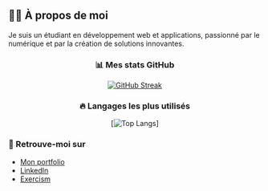 ## 🧑‍💻 À propos de moi
Je suis un étudiant en développement web et applications, passionné par le numérique et par la création de solutions innovantes.
<div align="center">
  
### 📊 Mes stats GitHub
[![GitHub Streak](https://streak-stats.demolab.com?user=LulDrako&theme=gotham&hide_border=true)](https://git.io/streak-stats)

### 🔥 Langages les plus utilisés
[![Top Langs](https://github-readme-stats.vercel.app/api/top-langs/?username=LulDrako&theme=gotham&layout=donut-vertical)]
</div>

### 🔗 Retrouve-moi sur
- [Mon portfolio](https://luldrako.vercel.app)
- [LinkedIn](https://www.linkedin.com/in/karim-feki-18ab66249)
- [Exercism](https://exercism.org/profiles/LulDrako)

